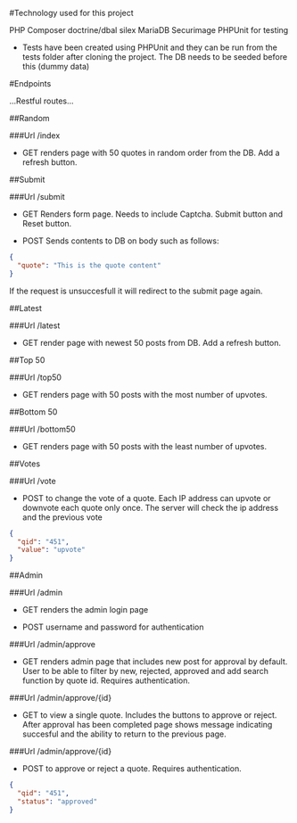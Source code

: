 #Technology used for this project

PHP
Composer
doctrine/dbal
silex
MariaDB
Securimage
PHPUnit for testing

* Tests have been created using PHPUnit and they can be run from the tests folder after cloning the project. The DB needs to be seeded before this (dummy data)

#Endpoints

...Restful routes...

##Random

###Url /index

* GET renders page with 50 quotes in random order from the DB. Add a refresh button.

##Submit

###Url /submit

* GET Renders form page. Needs to include Captcha. Submit button and Reset button.

* POST Sends contents to DB on body such as follows:

```json
{
  "quote": "This is the quote content"
}
```

If the request is unsuccesfull it will redirect to the submit page again.

##Latest

###Url /latest

* GET render page with newest 50 posts from DB. Add a refresh button.


##Top 50

###Url /top50

* GET renders page with 50 posts with the most number of upvotes.

##Bottom 50

###Url /bottom50

* GET renders page with 50 posts with the least number of upvotes.

##Votes

###Url /vote

* POST to change the vote of a quote. Each IP address can upvote or downvote each quote only once. The server will check the ip address and the previous vote

```json
{
  "qid": "451",
  "value": "upvote"
}
```

##Admin

###Url /admin

* GET renders the admin login page

* POST username and password for authentication

###Url /admin/approve

* GET renders admin page that includes new post for approval by default. User to be able to filter by new, rejected, approved and add search function by quote id. Requires authentication.

###Url /admin/approve/{id}

* GET to view a single quote. Includes the buttons to approve or reject. After approval has been completed page shows message indicating succesful and the ability to return to the previous page.

###Url /admin/approve/{id}

* POST to approve or reject a quote. Requires authentication.

```json
{
  "qid": "451",
  "status": "approved"
}
```
